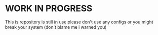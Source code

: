 # WORK IN PROGRESS

This is repository is still in use please don't use any configs or you might break your system (don't blame me i warned you)
